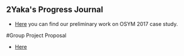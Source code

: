 ﻿## 2Yaka's Progress Journal

+ [Here](caseStudy.html) you can find our preliminary work on OSYM 2017 case study.

#Group Project Proposal 

+ [Here](Group_Project2Yaka.html)

